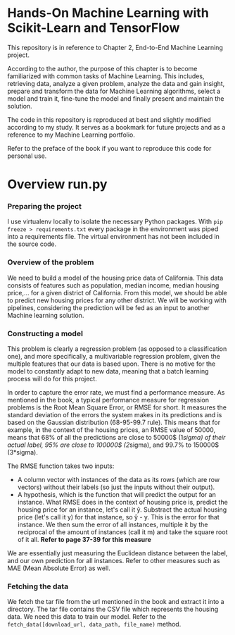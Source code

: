 # Hands-On Machine Learning with Scikit-Learn and TensorFlow

This repository is in reference to Chapter 2, End-to-End Machine Learning project. 

According to the author, the purpose of this chapter is to become familiarized with common tasks of Machine Learning.
This includes, retrieving data, analyze a given problem, analyze the data and gain insight, prepare and transform the data for Machine Learning algorithms, select a model and train it, fine-tune the model and finally present and maintain the solution.

The code in this repository is reproduced at best and slightly modified according to my study. It serves as a bookmark for future projects and as a reference to my Machine Learning portfolio.

Refer to the preface of the book if you want to reproduce this code for personal use. 

# Overview run.py 

### Preparing the project 

I use virtualenv locally to isolate the necessary Python packages. With ```pip freeze > requirements.txt``` every package in the environment was piped into a requirements file. The virtual environment has not been included in the source code.

### Overview of the problem

We need to build a model of the housing price data of California. This data consists of features such as population, median income, median housing price,... for a given district of California. From this model, we should be able to predict new housing prices for any other district. We will be working with pipelines, considering the prediction will be fed as an input to another Machine learning solution. 

### Constructing a model

This problem is clearly a regression problem (as opposed to a classification one), and more specifically, a multivariable regression problem, given the multiple features that our data is based upon. There is no motive for the model to constantly adapt to new data, meaning that a batch learning process will do for this project.  

In order to capture the error rate, we must find a performance measure. As mentioned in the book, a typical performance measure for regression problems is the Root Mean Square Error, or RMSE for short. It measures the standard deviation of the errors the system makes in its predictions and is based on the Gaussian distribution (68-95-99.7 rule). This means that for example, in the context of the housing prices, an RMSE value of 50000, means that 68% of all the predictions are close to 50000$ (1*sigma) of their actual label, 95% are close to 100000$ (2*sigma), and 99.7% to 150000$ (3*sigma). 

The RMSE function takes two inputs: 
- A column vector with instances of the data as its rows (which are row vectors) without their labels (so just the inputs without their output). 
- A hypothesis, which is the function that will predict the output for an instance. 
What RMSE does in the context of housing price is, predict the housing price for an instance, let's call it ŷ. Substract the actual housing price (let's call it y) for that instance, so ŷ - y. This is the error for that instance. We then sum the error of all instances, multiple it by the reciprocal of the amount of instances (call it m) and take the square root of it all. <b>Refer to page 37-39 for this measure</b>

We are essentially just measuring the Euclidean distance between the label, and our own prediction for all instances. Refer to other measures such as MAE (Mean Absolute Error) as well. 

### Fetching the data

We fetch the tar file from the url mentioned in the book and extract it into a directory. The tar file contains the CSV file which represents the housing data. We need this data to train our model. Refer to the ```fetch_data([download_url, data_path, file_name)``` method. 


